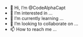 - 👋 Hi, I’m @CodeAlphaCapt
- 👀 I’m interested in ...
- 🌱 I’m currently learning ...
- 💞️ I’m looking to collaborate on ...
- 📫 How to reach me ...

<!---
CodeAlphaCapt/CodeAlphaCapt is a ✨ special ✨ repository because its `README.md` (this file) appears on your GitHub profile.
You can click the Preview link to take a look at your changes.
--->
